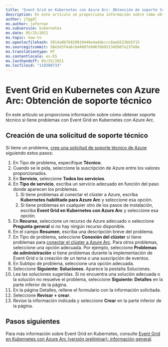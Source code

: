 ```yaml
---
title: 'Event Grid en Kubernetes con Azure Arc: Obtención de soporte técnico'
description: En este artículo se proporciona información sobre cómo obtener soporte técnico para problemas de Event Grid en Kubernetes con Azure Arc.
author: jfggdl
ms.author: jafernan
ms.subservice: kubernetes
ms.date: 05/25/2021
ms.topic: how-to
ms.openlocfilehash: 5914a0b76929919446e4a4deccc8aeb523bb5f15
ms.sourcegitcommit: 58e5d3f4a6cb44607e946f6b931345b6fe237e0e
ms.translationtype: HT
ms.contentlocale: es-ES
ms.lasthandoff: 05/25/2021
ms.locfileid: "110388733"
---
```

# <a name="event-grid-on-kubernetes-with-azure-arc---get-support"></a>Event Grid en Kubernetes con Azure Arc: Obtención de soporte técnico
En este artículo se proporciona información sobre cómo obtener soporte técnico si tiene problemas con Event Grid en Kubernetes con Azure Arc. 

## <a name="how-to-create-a-support-request"></a>Creación de una solicitud de soporte técnico
Si tiene un problema, [cree una solicitud de soporte técnico de Azure](https://portal.azure.com/#blade/Microsoft_Azure_Support/HelpAndSupportBlade/newsupportrequest) siguiendo estos pasos:

1. En Tipo de problema, especifique **Técnico**.
1. Cuando se le pida, seleccione la suscripción de Azure entre los valores proporcionados.
1. En **Servicio**, seleccione **Todos los servicios**.
1. En **Tipo de servicio**, escriba un servicio adecuado en función del paso donde aparecen los problemas.
    1. Si tiene problemas al conectar el clúster a Azure, escriba **Kubernetes habilitado para Azure Arc** y seleccione esa opción.    
    1. Si tiene problemas en cualquier otro de los pasos de instalación, escriba **Event Grid en Kubernetes con Azure Arc** y seleccione esa opción. 
1. En **Recurso**, seleccione un recurso de Azure adecuado o seleccione **Pregunta general** si no hay ningún recurso disponible.
1. En el campo **Resumen**, escriba una descripción breve del problema.
1. En Tipo de problema, seleccione **Conexión del clúster** si tiene problemas para [conectar el clúster a Azure Arc](../../azure-arc/kubernetes/quickstart-connect-cluster.md). Para otros problemas, seleccione una opción adecuada. Por ejemplo, seleccione **Problemas de administración** si tiene problemas durante la implementación de Event Grid o la creación de un tema o una suscripción de eventos.
1. En Subtipo de problema, seleccione una opción adecuada.
1. Seleccione **Siguiente: Soluciones**. Aparece la pestaña Soluciones.
1. Lea las soluciones sugeridas. Si no encuentra una solución adecuada o la solución no resuelve el problema, seleccione **Siguiente: Detalles** en la parte inferior de la página.
1.  En la página Detalles, rellene el formulario con la información solicitada. 
1. Seleccione **Revisar + crear**.
1. Revise la información indicada y seleccione **Crear** en la parte inferior de la página.

## <a name="next-steps"></a>Pasos siguientes
Para más información sobre Event Grid en Kubernetes, consulte [Event Grid en Kubernetes con Azure Arc (versión preliminar): información general](overview.md).